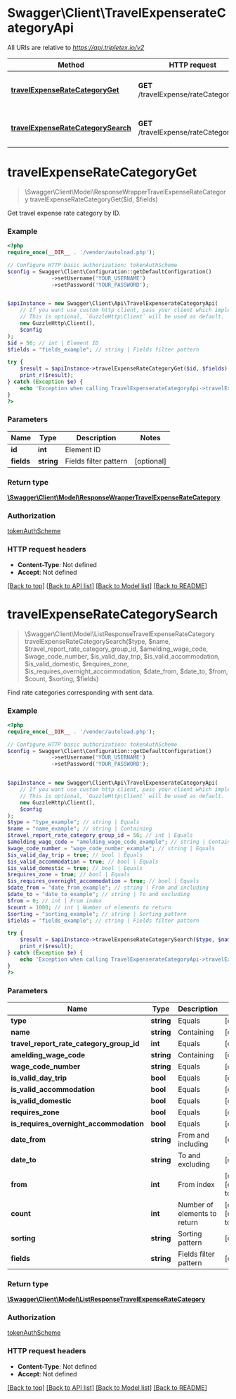 # Swagger\Client\TravelExpenserateCategoryApi

All URIs are relative to *https://api.tripletex.io/v2*

Method | HTTP request | Description
------------- | ------------- | -------------
[**travelExpenseRateCategoryGet**](TravelExpenserateCategoryApi.md#travelExpenseRateCategoryGet) | **GET** /travelExpense/rateCategory/{id} | Get travel expense rate category by ID.
[**travelExpenseRateCategorySearch**](TravelExpenserateCategoryApi.md#travelExpenseRateCategorySearch) | **GET** /travelExpense/rateCategory | Find rate categories corresponding with sent data.


# **travelExpenseRateCategoryGet**
> \Swagger\Client\Model\ResponseWrapperTravelExpenseRateCategory travelExpenseRateCategoryGet($id, $fields)

Get travel expense rate category by ID.



### Example
```php
<?php
require_once(__DIR__ . '/vendor/autoload.php');

// Configure HTTP basic authorization: tokenAuthScheme
$config = Swagger\Client\Configuration::getDefaultConfiguration()
              ->setUsername('YOUR_USERNAME')
              ->setPassword('YOUR_PASSWORD');


$apiInstance = new Swagger\Client\Api\TravelExpenserateCategoryApi(
    // If you want use custom http client, pass your client which implements `GuzzleHttp\ClientInterface`.
    // This is optional, `GuzzleHttp\Client` will be used as default.
    new GuzzleHttp\Client(),
    $config
);
$id = 56; // int | Element ID
$fields = "fields_example"; // string | Fields filter pattern

try {
    $result = $apiInstance->travelExpenseRateCategoryGet($id, $fields);
    print_r($result);
} catch (Exception $e) {
    echo 'Exception when calling TravelExpenserateCategoryApi->travelExpenseRateCategoryGet: ', $e->getMessage(), PHP_EOL;
}
?>
```

### Parameters

Name | Type | Description  | Notes
------------- | ------------- | ------------- | -------------
 **id** | **int**| Element ID |
 **fields** | **string**| Fields filter pattern | [optional]

### Return type

[**\Swagger\Client\Model\ResponseWrapperTravelExpenseRateCategory**](../Model/ResponseWrapperTravelExpenseRateCategory.md)

### Authorization

[tokenAuthScheme](../../README.md#tokenAuthScheme)

### HTTP request headers

 - **Content-Type**: Not defined
 - **Accept**: Not defined

[[Back to top]](#) [[Back to API list]](../../README.md#documentation-for-api-endpoints) [[Back to Model list]](../../README.md#documentation-for-models) [[Back to README]](../../README.md)

# **travelExpenseRateCategorySearch**
> \Swagger\Client\Model\ListResponseTravelExpenseRateCategory travelExpenseRateCategorySearch($type, $name, $travel_report_rate_category_group_id, $amelding_wage_code, $wage_code_number, $is_valid_day_trip, $is_valid_accommodation, $is_valid_domestic, $requires_zone, $is_requires_overnight_accommodation, $date_from, $date_to, $from, $count, $sorting, $fields)

Find rate categories corresponding with sent data.



### Example
```php
<?php
require_once(__DIR__ . '/vendor/autoload.php');

// Configure HTTP basic authorization: tokenAuthScheme
$config = Swagger\Client\Configuration::getDefaultConfiguration()
              ->setUsername('YOUR_USERNAME')
              ->setPassword('YOUR_PASSWORD');


$apiInstance = new Swagger\Client\Api\TravelExpenserateCategoryApi(
    // If you want use custom http client, pass your client which implements `GuzzleHttp\ClientInterface`.
    // This is optional, `GuzzleHttp\Client` will be used as default.
    new GuzzleHttp\Client(),
    $config
);
$type = "type_example"; // string | Equals
$name = "name_example"; // string | Containing
$travel_report_rate_category_group_id = 56; // int | Equals
$amelding_wage_code = "amelding_wage_code_example"; // string | Containing
$wage_code_number = "wage_code_number_example"; // string | Equals
$is_valid_day_trip = true; // bool | Equals
$is_valid_accommodation = true; // bool | Equals
$is_valid_domestic = true; // bool | Equals
$requires_zone = true; // bool | Equals
$is_requires_overnight_accommodation = true; // bool | Equals
$date_from = "date_from_example"; // string | From and including
$date_to = "date_to_example"; // string | To and excluding
$from = 0; // int | From index
$count = 1000; // int | Number of elements to return
$sorting = "sorting_example"; // string | Sorting pattern
$fields = "fields_example"; // string | Fields filter pattern

try {
    $result = $apiInstance->travelExpenseRateCategorySearch($type, $name, $travel_report_rate_category_group_id, $amelding_wage_code, $wage_code_number, $is_valid_day_trip, $is_valid_accommodation, $is_valid_domestic, $requires_zone, $is_requires_overnight_accommodation, $date_from, $date_to, $from, $count, $sorting, $fields);
    print_r($result);
} catch (Exception $e) {
    echo 'Exception when calling TravelExpenserateCategoryApi->travelExpenseRateCategorySearch: ', $e->getMessage(), PHP_EOL;
}
?>
```

### Parameters

Name | Type | Description  | Notes
------------- | ------------- | ------------- | -------------
 **type** | **string**| Equals | [optional]
 **name** | **string**| Containing | [optional]
 **travel_report_rate_category_group_id** | **int**| Equals | [optional]
 **amelding_wage_code** | **string**| Containing | [optional]
 **wage_code_number** | **string**| Equals | [optional]
 **is_valid_day_trip** | **bool**| Equals | [optional]
 **is_valid_accommodation** | **bool**| Equals | [optional]
 **is_valid_domestic** | **bool**| Equals | [optional]
 **requires_zone** | **bool**| Equals | [optional]
 **is_requires_overnight_accommodation** | **bool**| Equals | [optional]
 **date_from** | **string**| From and including | [optional]
 **date_to** | **string**| To and excluding | [optional]
 **from** | **int**| From index | [optional] [default to 0]
 **count** | **int**| Number of elements to return | [optional] [default to 1000]
 **sorting** | **string**| Sorting pattern | [optional]
 **fields** | **string**| Fields filter pattern | [optional]

### Return type

[**\Swagger\Client\Model\ListResponseTravelExpenseRateCategory**](../Model/ListResponseTravelExpenseRateCategory.md)

### Authorization

[tokenAuthScheme](../../README.md#tokenAuthScheme)

### HTTP request headers

 - **Content-Type**: Not defined
 - **Accept**: Not defined

[[Back to top]](#) [[Back to API list]](../../README.md#documentation-for-api-endpoints) [[Back to Model list]](../../README.md#documentation-for-models) [[Back to README]](../../README.md)

